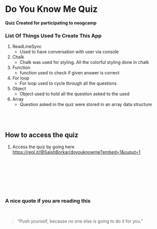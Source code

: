 # Do You Know Me Quiz

__Quiz Created for participating to neogcamp__


### List Of Things Used To Create This App

1. ReadLineSync
    * Used to have conversation with user via console
1. Chalk
    * Chalk was used for styling. All the colorful styling done in chalk
1. Function
    * function used to check if given answer is correct 
1. For loop
    * For loop used to cycle through all the questions
1. Object
    * Object used to hold all the question asked to the used
1. Array 
    * Question asked in the quiz were stored in an array data structure


<br/>
</br>

## How to access the quiz

1. Access the quiz by going here <https://repl.it/@SaishBorkar/doyouknowme?embed=1&ouput=1>


<br/>
<br/>
<br/>
<br/>
<br/>
<br/>

### A nice quote if you are reading this
</br>


> "Push yourself, because no one else is going to do it for you."